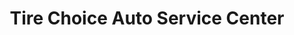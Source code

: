 ---
title: "Tire Choice Auto Service Center"
url: /alton/tire-choice-auto-service-center/
shop: Reifen
---